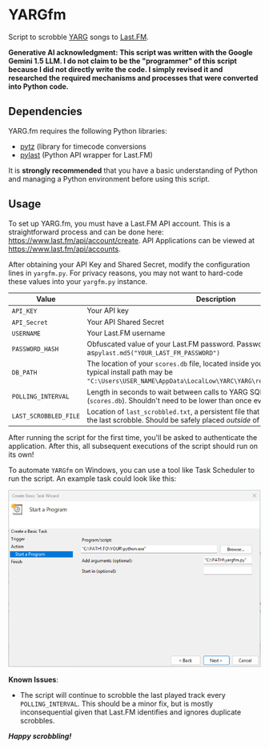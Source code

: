 # YARGfm
Script to scrobble [YARG](https://yarg.in/) songs to [Last.FM](https://www.last.fm/). 
 
**Generative AI acknowledgment: This script was written with the Google Gemini 1.5 LLM. I do not claim to be the "programmer" of this script because I did not directly write the code. I simply revised it and researched the required mechanisms and processes that were converted into Python code.**

## Dependencies
YARG.fm requires the following Python libraries:
* [pytz](https://pypi.org/project/pytz/) (library for timecode conversions
* [pylast](https://github.com/pylast/pylast) (Python API wrapper for Last.FM)

It is **strongly recommended** that you have a basic understanding of Python and managing a Python environment before using this script.
## Usage
To set up YARG.fm, you must have a Last.FM API account. This is a straightforward process and can be done here: https://www.last.fm/api/account/create. API Applications can be viewed at https://www.last.fm/api/accounts.

After obtaining your API Key and Shared Secret, modify the configuration lines in `yargfm.py`. For privacy reasons, you may not want to hard-code these values into your `yargfm.py` instance.

| Value                 | Description                                                                                                                                                                            |
|-----------------------|----------------------------------------------------------------------------------------------------------------------------------------------------------------------------------------|
| `API_KEY`             | Your API key                                                                                                                                                                           |
| `API_Secret`          | Your API Shared Secret                                                                                                                                                                 |
| `USERNAME`            | Your Last.FM username                                                                                                                                                                  |
| `PASSWORD_HASH`       | Obfuscated value of your Last.FM password. Password should be inserted as`pylast.md5("YOUR_LAST_FM_PASSWORD")`                                                                         |
| `DB_PATH`             | The location of your `scores.db` file, located inside your YARG installation. A typical install path may be `"C:\Users\USER_NAME\AppData\LocalLow\YARC\YARG\release\scores\scores.db"` |
| `POLLING_INTERVAL`    | Length in seconds to wait between calls to YARG SQLite database (`scores.db`). Shouldn't need to be lower than once every 60 seconds.                                                  |
| `LAST_SCROBBLED_FILE` | Location of `last_scrobbled.txt`, a persistent file that holds the timestamp of the last scrobble. Should be safely placed *outside* of the YARG directory.                            |

After running the script for the first time, you'll be asked to authenticate the application. After this, all subsequent executions of the script should run on its own!

To automate `YARGfm` on Windows, you can use a tool like Task Scheduler to run the script. An example task could look like this:

![alt text](image.png)

**Known Issues**:
* The script will continue to scrobble the last played track every `POLLING_INTERVAL`. This should be a minor fix, but is mostly inconsequential given that Last.FM identifies and ignores duplicate scrobbles.


***Happy scrobbling!***
